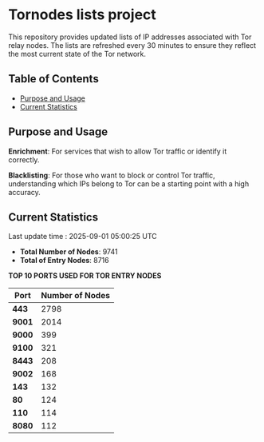 # Tornodes lists project

This repository provides updated lists of IP addresses associated with Tor relay nodes. The lists are refreshed every 30 minutes to ensure they reflect the most current state of the Tor network.

## Table of Contents

- [Purpose and Usage](#purpose-and-usage)
- [Current Statistics](#current-statistics)


## Purpose and Usage

**Enrichment**: For services that wish to allow Tor traffic or identify it correctly.

**Blacklisting**: For those who want to block or control Tor traffic, understanding which IPs belong to Tor can be a starting point with a high accuracy.

## Current Statistics

Last update time : 2025-09-01 05:00:25 UTC

- **Total Number of Nodes**: 9741
- **Total of Entry Nodes**: 8716

**TOP 10 PORTS USED FOR TOR ENTRY NODES**

| **Port** | **Number of Nodes** |
|------|-----------------|
| **443**   | 2798  |
| **9001**   | 2014  |
| **9000**   | 399  |
| **9100**   | 321  |
| **8443**   | 208  |
| **9002**   | 168  |
| **143**   | 132  |
| **80**   | 124  |
| **110**   | 114  |
| **8080**   | 112  |

